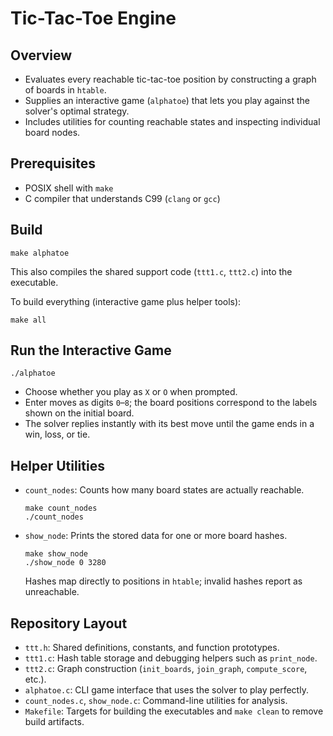 # Tic-Tac-Toe Engine

## Overview
- Evaluates every reachable tic-tac-toe position by constructing a graph of boards in `htable`.
- Supplies an interactive game (`alphatoe`) that lets you play against the solver's optimal strategy.
- Includes utilities for counting reachable states and inspecting individual board nodes.

## Prerequisites
- POSIX shell with `make`
- C compiler that understands C99 (`clang` or `gcc`)

## Build
```
make alphatoe

```
This also compiles the shared support code (`ttt1.c`, `ttt2.c`) into the executable.

To build everything (interactive game plus helper tools):

```
make all

```

## Run the Interactive Game

```
./alphatoe

```
- Choose whether you play as `X` or `O` when prompted.
- Enter moves as digits `0`–`8`; the board positions correspond to the labels shown on the initial board.
- The solver replies instantly with its best move until the game ends in a win, loss, or tie.

## Helper Utilities
- `count_nodes`: Counts how many board states are actually reachable.
  ```
  make count_nodes
  ./count_nodes
  ```
- `show_node`: Prints the stored data for one or more board hashes.
  ```
  make show_node
  ./show_node 0 3280
  
  ```
  Hashes map directly to positions in `htable`; invalid hashes report as unreachable.

## Repository Layout
- `ttt.h`: Shared definitions, constants, and function prototypes.
- `ttt1.c`: Hash table storage and debugging helpers such as `print_node`.
- `ttt2.c`: Graph construction (`init_boards`, `join_graph`, `compute_score`, etc.).
- `alphatoe.c`: CLI game interface that uses the solver to play perfectly.
- `count_nodes.c`, `show_node.c`: Command-line utilities for analysis.
- `Makefile`: Targets for building the executables and `make clean` to remove build artifacts.

